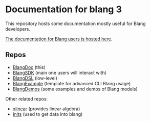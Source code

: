 # Documentation for blang 3

This repository hosts some documentation mostly useful for Blang developers. 

[The documentation for Blang users is hosted here](https://www.stat.ubc.ca/~bouchard/blang/).



## Repos

- [BlangDoc](https://github.com/UBC-Stat-ML/blangDoc) (this) 
- [BlangSDK](https://github.com/UBC-Stat-ML/blangSDK/) (main one users will interact with) 
- [BlangDSL](https://github.com/UBC-Stat-ML/blangDSL/) (low-level) 
- [BlangExample](https://github.com/UBC-Stat-ML/blangExample) (template for advanced CLI Blang usage)
- [BlangDemos](https://github.com/UBC-Stat-ML/blangDemos) (some examples and demos of Blang models)

Other related repos:

- [xlinear](https://github.com/alexandrebouchard/xlinear) (provides linear algebra)  
- [inits](https://github.com/UBC-Stat-ML/inits/) (used to get data into blang) 
